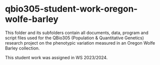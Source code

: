 # qbio305-student-work-oregon-wolfe-barley

This folder and its subfolders contain all documents, data, program and script
files used for the QBio305 (Population & Quantitative Genetics) research
project on the phenotypic variation measured in an Oregon Wolfe Barley
collection.

This student work was assigned in WS 2023/2024.